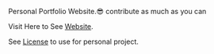 Personal Portfolio Website.😎
contribute as much as you can

Visit Here to See [Website](https://vinothkumar2.github.io/profile/).

See <a href="https://github.com/vinothkumar2/profile/blob/master/LICENSE">License</a> to use for personal project.


